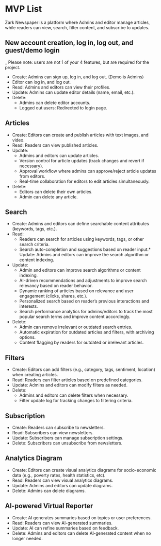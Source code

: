 # MVP List
Zark Newspaper is a platform where Admins and editor manage articles, while readers can view, search, filter content, and subscribe to updates.

## New account creation, log in, log out, and guest/demo login
_ Please note: users are not 1 of your 4 features, but are required for the project.
* Create: Admins can sign up, log in, and log out. (Demo is Admins)
* Editor can log in, and log out.
* Read: Admins and editors can view their profiles.
* Update: Admins can update editor details (name, email, etc.).
* Delete: 
    * Admins can delete editor accounts.
    * Logged out users: Redirected to login page.


## Articles
* Create: Editors can create and publish articles with text images, and video.
* Read: Readers can view published articles.
* Update: 
    * Admins and editors can update articles.
    * Version control for article updates (track changes and revert if necessary).
    * Approval workflow where admins can approve/reject article updates from editors.
    * Real-time collaboration for editors to edit articles simultaneously.
* Delete: 
    * Editors can delete their own articles.
    * Admin can delete any article.

## Search
* Create: Admins and editors can define searchable content attributes (keywords, tags, etc.).
* Read: 
    * Readers can search for articles using keywords, tags, or other search criteria.
    * Search auto-completion and suggestions based on reader input.* Update: Admins and editors can improve the search algorithm or content indexing.
* Update:
    * Admin and editors can improve search algorithms or content indexing.
    * AI-driven recommendations and adjustments to improve search relevancy based on reader behavior.
    * Dynamic ranking of articles based on relevance and user engagement (clicks, shares, etc.).
    * Personalized search based on reader’s previous interactions and interests.
    * Search performance analytics for admins/editors to track the most popular search terms and improve content accordingly.
* Delete:
    * Admin can remove irrelevant or outdated search entries.
    * Automatic expiration for outdated articles and filters, with archiving options.
    * Content flagging by readers for outdated or irrelevant articles.

    
## Filters
* Create: Editors can add filters (e.g., category, tags, sentiment, location) when creating articles.
* Read: Readers can filter articles based on predefined categories.
* Update: Admins and editors can modify filters as needed.
* Delete:
    * Admins and editors can delete filters when necessary.
    * Filter update log for tracking changes to filtering criteria.
    
## Subscription
* Create: Readers can subscribe to newsletters.
* Read: Subscribers can view newsletters.
* Update: Subscribers can manage subscription settings.
* Delete: Subscribers can unsubscribe from newsletters.

## Analytics Diagram
* Create: Editors can create visual analytics diagrams for socio-economic data (e.g., poverty rates, health statistics, etc).
* Read: Readers can view visual analytics diagrams.
* Update: Admins and editors can update diagrams.
* Delete: Admins can delete diagrams.

## AI-powered Virtual Reporter
* Create: AI generates summaries based on topics or user preferences.
* Read: Readers can view AI-generated summaries.
* Update: AI can refine summaries based on feedback.
* Delete: Admins and editors can delete AI-generated content when no longer needed.